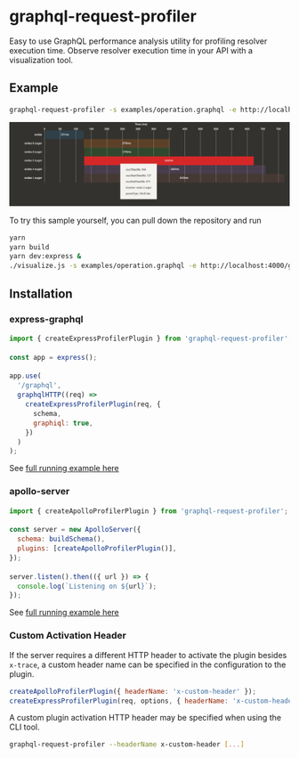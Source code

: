 # graphql-request-profiler

Easy to use GraphQL performance analysis utility for profiling resolver execution time. Observe resolver execution time in your API with a visualization tool.

## Example

```sh
graphql-request-profiler -s examples/operation.graphql -e http://localhost:4000/graphql
```

![Sample Visualizer](/sample.png)

To try this sample yourself, you can pull down the repository and run

```sh
yarn
yarn build
yarn dev:express &
./visualize.js -s examples/operation.graphql -e http://localhost:4000/graphql
```

## Installation

### express-graphql

```js
import { createExpressProfilerPlugin } from 'graphql-request-profiler';

const app = express();

app.use(
  '/graphql',
  graphqlHTTP((req) =>
    createExpressProfilerPlugin(req, {
      schema,
      graphiql: true,
    })
  )
);
```

See [full running example here](./examples/express-graphql/index.ts)

### apollo-server

```js
import { createApolloProfilerPlugin } from 'graphql-request-profiler';

const server = new ApolloServer({
  schema: buildSchema(),
  plugins: [createApolloProfilerPlugin()],
});

server.listen().then(({ url }) => {
  console.log(`Listening on ${url}`);
});
```

See [full running example here](./examples/apollo/index.ts)

### Custom Activation Header

If the server requires a different HTTP header to activate the plugin besides `x-trace`, a custom header name can be specified in the configuration to the plugin.

```js
createApolloProfilerPlugin({ headerName: 'x-custom-header' });
createExpressProfilerPlugin(req, options, { headerName: 'x-custom-header' });
```

A custom plugin activation HTTP header may be specified when using the CLI tool.

```sh
graphql-request-profiler --headerName x-custom-header [...]
```
